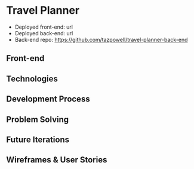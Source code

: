 # Travel Planner
- Deployed front-end: url
- Deployed back-end:  url
- Back-end repo: https://github.com/tazpowell/travel-planner-back-end

## Front-end

## Technologies

## Development Process

## Problem Solving

## Future Iterations

## Wireframes & User Stories
